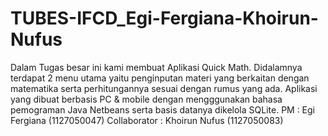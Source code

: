 TUBES-IFCD_Egi-Fergiana-Khoirun-Nufus
=====================================

Dalam Tugas besar ini kami membuat Aplikasi Quick Math. Didalamnya terdapat 2 menu utama yaitu penginputan materi yang berkaitan dengan matematika serta perhitungannya sesuai dengan rumus yang ada. Aplikasi yang dibuat berbasis PC &amp; mobile dengan mengggunakan bahasa pemograman Java Netbeans serta basis datanya dikelola SQLite. PM : Egi Fergiana (1127050047) Collaborator : Khoirun Nufus (1127050083)
